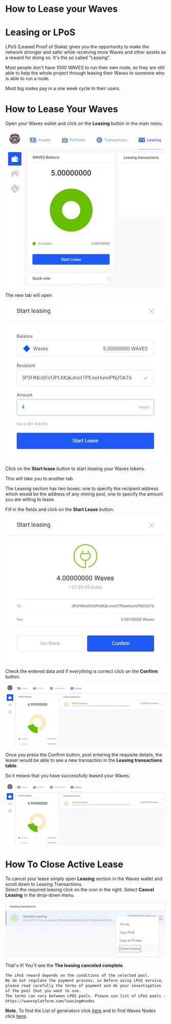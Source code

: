 # **How to Lease your Waves**

# **Leasing or LPoS**

LPoS \(Leased Proof of Stake\) gives you the opportunity to make the network stronger and safer while receiving more Waves and other assets as a reward for doing so. It's the so called "Leasing".

Most people don't have 1000 WAVES to run their own node, so they are still able to help the whole project through leasing their Waves to someone who is able to run a node.

Most big nodes pay in a one week cycle to their users.

# **How to Lease Your Waves**

Open your Waves wallet and click on the **Leasing** button in the main menu

![](/_assets/waves_leasing_01.png)

The new tab will open

![](/_assets/waves_leasing_02.png)

Click on the **Start lease** button to start leasing your Waves tokens.

This will take you to another tab.

The Leasing section has two boxes: one to specify the recipient address which would be the address of any mining pool, one to specify the amount you are willing to lease.

Fill in the fields and click on the **Start Lease** button.

![](/_assets/waves_leasing_03.png)

Check the entered data and if everything is correct click on the **Confirm** button.

![](/_assets/waves_leasing_04.png)

Once you press the Confirm button, post entering the requisite details, the leaser would be able to see a new transaction in the **Leasing transactions table**.

So it means that you have successfully leased your Waves.

![](/_assets/waves_leasing_05.png)

# **How To Close Active Lease**

To cancel your lease simply open **Leasing** section in the Waves wallet and scroll down to Leasing Transactions.  
Select the required leasing click on the icon in the right. Select **Cancel Leasing** in the drop-down menu.

![](/_assets/waves_leasing_06.png)

That's it! You'll see the **The leasing canceled complete**.

```
The LPoS reward depends on the conditions of the selected pool.
We do not regulate the payment process, so before using LPoS service, please read carefully the terms of payment and do your investigation of the pool that you want to use.
The terms can vary between LPOS pools. Please use list of LPoS pools - https://wavesplatform.com/leasing#nodes
```

**Note.** To find the List of generators click [here](http://dev.pywaves.org/generators/) and to find Waves Nodes click [here](https://wavesplatform.com/leasing#nodes).
